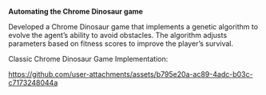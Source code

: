 **Automating the Chrome Dinosaur game**

Developed a Chrome Dinosaur game that implements a genetic algorithm to evolve the agent’s ability to avoid obstacles. The algorithm adjusts parameters based on fitness scores to improve the player’s survival.


Classic Chrome Dinosaur Game Implementation:

https://github.com/user-attachments/assets/b795e20a-ac89-4adc-b03c-c7173248044a

